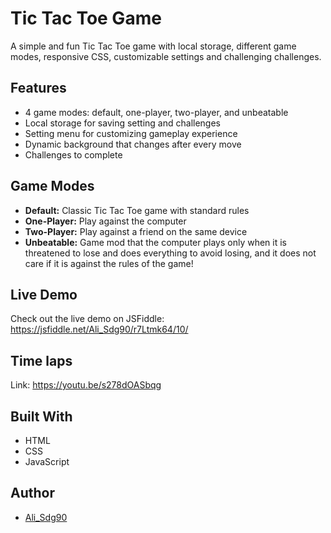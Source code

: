 <div class="markdown prose w-full break-words dark:prose-invert light">
    <h1>Tic Tac Toe Game</h1>
    <p>
        A simple and fun Tic Tac Toe game with local storage, different game
        modes, responsive CSS, customizable settings and challenging challenges.
    </p>
    <h2>Features</h2>
    <ul>
        <li>4 game modes: default, one-player, two-player, and unbeatable</li>
        <li>Local storage for saving setting and challenges</li>
        <li>Setting menu for customizing gameplay experience</li>
        <li>Dynamic background that changes after every move</li>
        <li>Challenges to complete</li>
    </ul>
    <h2>Game Modes</h2>
    <ul>
        <li>
            <strong>Default:</strong> Classic Tic Tac Toe game with standard
            rules
        </li>
        <li><strong>One-Player:</strong> Play against the computer</li>
        <li>
            <strong>Two-Player:</strong> Play against a friend on the same
            device
        </li>
        <li>
            <strong>Unbeatable:</strong> Game mod that the computer plays only when it is threatened to lose and does everything to avoid losing, and it does not care if it is against the rules of the game!
        </li>
    </ul>
    <h2>Live Demo</h2>
    <p>
        Check out the live demo on JSFiddle:
        <a href="https://jsfiddle.net/Ali_Sdg90/r7Ltmk64/10/" target="_new"
            >https://jsfiddle.net/Ali_Sdg90/r7Ltmk64/10/</a
        >
    </p>
    <h2>Time laps</h2>
    <p>
        Link:
        <a href="https://youtu.be/s278dOASbqg" target="_new"
            >https://youtu.be/s278dOASbqg</a
        >
    </p>
    <h2>Built With</h2>
    <ul>
        <li>HTML</li>
        <li>CSS</li>
        <li>JavaScript</li>
    </ul>
    <h2>Author</h2>
    <ul>
        <li><a href="https://github.com/Ali-Sdg90" target="_blank">Ali_Sdg90</a></li>
    </ul>
